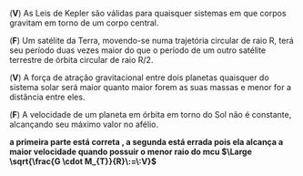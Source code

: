 (**V**) As Leis de Kepler são válidas para quaisquer sistemas em que corpos gravitam em torno de um corpo central.

(**F**) Um satélite da Terra, movendo-se numa trajetória circular de raio R, terá seu período duas vezes maior do que o período de um outro satélite terrestre de órbita circular de raio R/2.

(**V**) A força de atração gravitacional entre dois planetas quaisquer do sistema solar será maior quanto maior forem as suas massas e menor for a distância entre eles.

(**F**) A velocidade de um planeta em órbita em torno do Sol não é constante, alcançando seu máximo valor no afélio. 

**a primeira parte está correta , a segunda está errada pois ela alcança a maior velocidade quando possuir o menor raio do mcu $\Large \sqrt{\frac{G \cdot M_{T}}{R}\:=\:V}$** 

